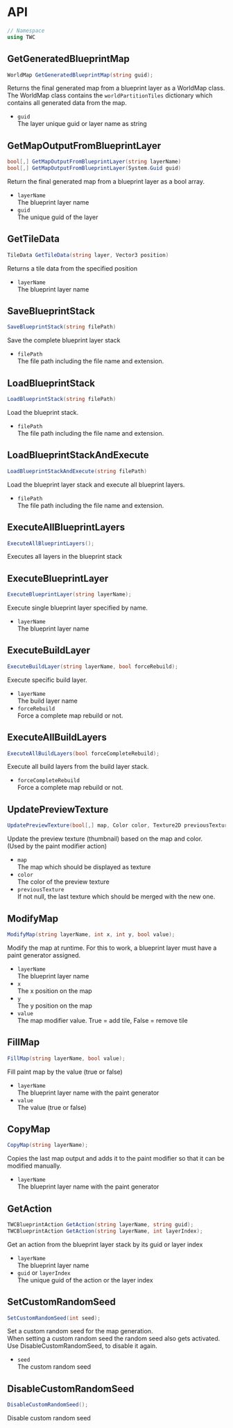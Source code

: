 # API

```csharp
// Namespace
using TWC
```

## GetGeneratedBlueprintMap
  
  ```csharp
  WorldMap GetGeneratedBlueprintMap(string guid);
  ```  
  
  Returns the final generated map from a blueprint layer as a WorldMap class.  
  The WorldMap class contains the `worldPartitionTiles` dictionary which contains
  all generated data from the map.  

  + `guid`  
  The layer unique guid or layer name as string


## GetMapOutputFromBlueprintLayer

```csharp
bool[,] GetMapOutputFromBlueprintLayer(string layerName)
bool[,] GetMapOutputFromBlueprintLayer(System.Guid guid)
```

Return the final generated map from a blueprint layer as a bool array.  

+ `layerName`  
The blueprint layer name  
+ `guid`  
The unique guid of the layer  

## GetTileData

```csharp
TileData GetTileData(string layer, Vector3 position)
```

Returns a tile data from the specified position  
  
+ `layerName`  
The blueprint layer name  

## SaveBlueprintStack

```csharp
SaveBlueprintStack(string filePath)
```

Save the complete blueprint layer stack  

+ `filePath`  
The file path including the file name and extension.  


## LoadBlueprintStack

```csharp
LoadBlueprintStack(string filePath)
```
Load the blueprint stack.

+ `filePath`  
The file path including the file name and extension.  

## LoadBlueprintStackAndExecute

```csharp
LoadBlueprintStackAndExecute(string filePath)
```
Load the blueprint layer stack and execute all blueprint layers.

+ `filePath`  
The file path including the file name and extension.  


## ExecuteAllBlueprintLayers
```csharp
ExecuteAllBlueprintLayers();
```
Executes all layers in the blueprint stack


## ExecuteBlueprintLayer
```csharp
ExecuteBlueprintLayer(string layerName);
```
Execute single blueprint layer specified by name.  

+ `layerName`  
The blueprint layer name  


## ExecuteBuildLayer
```csharp
ExecuteBuildLayer(string layerName, bool forceRebuild);
```

Execute specific build layer.  
 
+ `layerName`  
The build layer name  
+ `forceRebuild`  
Force a complete map rebuild or not.  


## ExecuteAllBuildLayers

```csharp
ExecuteAllBuildLayers(bool forceCompleteRebuild);
```

Execute all build layers from the build layer stack.  

+ `forceCompleteRebuild`  
Force a complete map rebuild or not.  

## UpdatePreviewTexture

```csharp
UpdatePreviewTexture(bool[,] map, Color color, Texture2D previousTexture)
```
Update the preview texture (thumbnail) based on the map and color.  
(Used by the paint modifier action)  

+ `map`  
The map which should be displayed as texture  
+ `color`  
The color of the preview texture  
+ `previousTexture`  
If not null, the last texture which should be merged with the new one.  


## ModifyMap
```csharp
ModifyMap(string layerName, int x, int y, bool value);
```

Modify the map at runtime. For this to work, a blueprint layer must have a paint generator assigned.  
 
+ `layerName`  
The blueprint layer name  
+ `x`  
The x position on the map  
+ `y`  
The y position on the map  
+ `value`  
The map modifier value. True = add tile, False = remove tile  

## FillMap
```csharp
FillMap(string layerName, bool value);
```

Fill paint map by the value (true or false)  

+ `layerName`  
The blueprint layer name with the paint generator  
+ `value`  
The value (true or false)  

## CopyMap
```csharp
CopyMap(string layerName);
```
Copies the last map output and adds it to the paint modifier so that it can be modified manually.

+ `layerName`  
The blueprint layer name with the paint generator  

## GetAction
```csharp
TWCBlueprintAction GetAction(string layerName, string guid);
TWCBlueprintAction GetAction(string layerName, int layerIndex);
```
Get an action from the blueprint layer stack by its guid or layer index

+ `layerName`  
The blueprint layer name  
+ `guid` or `layerIndex`  
The unique guid of the action or the layer index  

## SetCustomRandomSeed
```csharp
SetCustomRandomSeed(int seed);
```

Set a custom random seed for the map generation.  
When setting a custom random seed the random seed also gets activated. Use DisableCustomRandomSeed, to disable it again.

+ `seed`  
The custom random seed  


## DisableCustomRandomSeed
```csharp
DisableCustomRandomSeed();
```

Disable custom random seed
